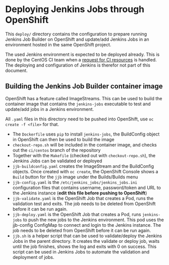# Deploying Jenkins Jobs through OpenShift

This `deploy/` directory contains the configuration to prepare running Jenkins
Job Builder on OpenShift and update/add Jenkins Jobs in an environment hosted
in the same OpenShift project.

The used Jenkins environment is expected to be deployed already. This is done
by the CentOS CI team when a [request for CI resources][ci_request] is handled.
The deploying and configuration of Jenkins is therefor not part of this
document.

## Building the Jenkins Job Builder container image

OpenShift has a feature called ImageStreams. This can be used to build the
container image that contains the `jenkins-jobs` executable to test and
update/add jobs in a Jenkins environment.

All `.yaml` files in this directory need to be pushed into OpenShift, use `oc
create -f <file>` for that.

- The `Dockerfile` uses `pip` to install `jenkins-jobs`, the BuildConfig object
  in OpenShift can then be used to build the image
- `checkout-repo.sh` will be included in the container image, and checks out
  the `ci/centos` branch of the repository
- Together with the `Makefile` (checked out with `checkout-repo.sh`), the
  Jenkins Jobs can be validated or deployed
- `jjb-buildconfig.yaml` creates the ImageStream and the BuildConfig objects.
  Once created with `oc create`, the OpenShift Console shows a `Build` button
  for the `jjb` image under the Builds/Builds menu
- `jjb-config.yaml` is the `/etc/jenkins_jobs/jenkins_jobs.ini` configuration
  files that contains username, password/token and URL to the Jenkins instance
  (**edit this file before pushing to OpenShift**)
- `jjb-validate.yaml` is the OpenShift Job that creates a Pod, runs the
  validation test and exits. The job needs to be deleted from OpenShift before
  it can be run again.
- `jjb-deploy.yaml` is the OpenShift Job that creates a Pod, runs
  `jenkins-jobs` to push the new jobs to the Jenkins environment. This pod uses
   the jjb-config ConfigMap to connect and login to the Jenkins instance. The
   job needs to be deleted from OpenShift before it can be run again.
- `jjb.sh` is a helper script that can be used to validate/deploy the Jenkins
  Jobs in the parent directory. It creates the validate or deploy job, waits
  until the job finishes, shows the log and exits with 0 on success. This
  script can be used in Jenkins Jobs to automate the validation and deployment of
  jobs.

[ci_request]: https://wiki.centos.org/QaWiki/CI/GettingStarted
